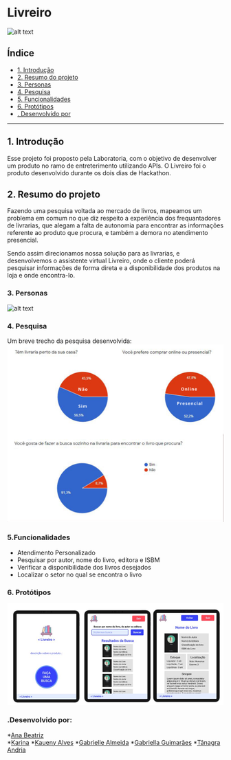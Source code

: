 # Livreiro
![alt text](src/img/toten.jpg)
## Índice

- [1. Introdução](#1-introdução)
- [2. Resumo do projeto](#2-resumo-do-projeto)
- [3. Personas](#3-personas)
- [4. Pesquisa](#4-pesquisa)
- [5. Funcionalidades](#5-funcionalidades)
- [6. Protótipos](#6-protótipos)
- [. Desenvolvido por](#-desenvolvido-por)

---

## 1. Introdução

Esse projeto foi proposto pela Laboratoria, com o objetivo de desenvolver um produto no ramo de entreterimento utilizando APIs.
O Livreiro foi o produto desenvolvido durante os dois dias de Hackathon.

## 2. Resumo do projeto

Fazendo uma pesquisa voltada ao mercado de livros, mapeamos um problema em comum no que diz respeito a experiência dos frequantadores de livrarias, que alegam  a falta  de autonomia para encontrar as informações referente ao produto que procura, e também a demora no atendimento presencial.

Sendo assim direcionamos nossa solução para as  livrarias, e desenvolvemos o assistente virtual Livreiro, onde o cliente poderá pesquisar informações de forma direta e a disponibilidade dos produtos  na loja e onde encontra-lo.

### 3. Personas
![alt text](src/img/student.jpg)

### 4. Pesquisa
Um breve trecho da pesquisa desenvolvida:
![alt text](src/img/pesquisa.jpg)

### 5.Funcionalidades
- Atendimento Personalizado
- Pesquisar por autor, nome do livro, editora e ISBM
- Verificar a disponibilidade dos livros desejados
- Localizar o setor no qual se encontra o livro

### 6. Protótipos

![alt text](src/img/mockup.JPG)

### .Desenvolvido por:
*[Ana Beatriz](https://github.com/biacostadev)  
*[Karina](https://github.com/karina1602)
*[Kaueny Alves](https://github.com/Kaueny-Alves)
*[Gabrielle Almeida](https://github.com/GabrielleAlmeida)
*[Gabriella Guimarães](https://github.com/gabriella-guimaraes)
*[Tânagra Andria](https://github.com/TanagraAndria)
